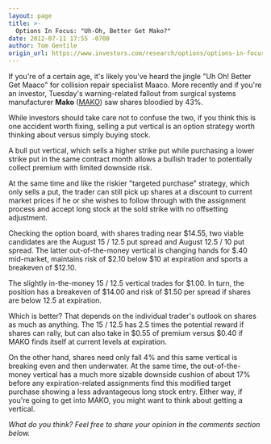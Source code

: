 ```yaml
---
layout: page
title: >-
  Options In Focus: "Uh-Oh, Better Get Mako?"
date: 2012-07-11 17:55 -0700
author: Tom Gentile
origin_url: https://www.investors.com/research/options/options-in-focus-uh-oh-better-get-mako/
---
```






If you're of a certain age, it's likely you've heard the jingle "Uh Oh! Better Get Maaco" for collision repair specialist Maaco. More recently and if you're an investor, Tuesday's warning-related fallout from surgical systems manufacturer **Mako** ([MAKO](https://research.investors.com/quote.aspx?symbol=MAKO)) saw shares bloodied by 43%.

  

While investors should take care not to confuse the two, if you think this is one accident worth fixing, selling a put vertical is an option strategy worth thinking about versus simply buying stock. 

  

A bull put vertical, which sells a higher strike put while purchasing a lower strike put in the same contract month allows a bullish trader to potentially collect premium with limited downside risk. 

  

At the same time and like the riskier "targeted purchase" strategy, which only sells a put, the trader can still pick up shares at a discount to current market prices if he or she wishes to follow through with the assignment process and accept long stock at the sold strike with no offsetting adjustment.

  

Checking the option board, with shares trading near $14.55, two viable candidates are the August 15 / 12.5 put spread and August 12.5 / 10 put spread. The latter out-of-the-money vertical is changing hands for $.40 mid-market, maintains risk of $2.10 below $10 at expiration and sports a breakeven of $12.10. 

  

The slightly in-the-money 15 / 12.5 vertical trades for $1.00. In turn, the position has a breakeven of $14.00 and risk of $1.50 per spread if shares are below 12.5 at expiration. 

  

Which is better? That depends on the individual trader's outlook on shares as much as anything. The 15 / 12.5 has 2.5 times the potential reward if shares can rally, but can also take in $0.55 of premium versus $0.40 if MAKO finds itself at current levels at expiration. 

  

On the other hand, shares need only fall 4% and this same vertical is breaking even and then underwater. At the same time, the out-of-the-money vertical has a much more sizable downside cushion of about 17% before any expiration-related assignments find this modified target purchase showing a less advantageous long stock entry. Either way, if you're going to get into MAKO, you might want to think about getting a vertical.

  

*What do you think? Feel free to share your opinion in the comments section below.*




